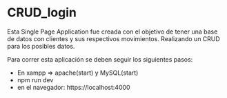 # CRUD_login
Esta Single Page Application fue creada con el objetivo de tener una base de datos con clientes y sus respectivos movimientos. Realizando un CRUD para los posibles datos.

Para correr esta aplicación se deben seguir los siguientes pasos:

- En xampp => apache(start) y MySQL(start)
- npm run dev
- en el navegador: https://localhost:4000
